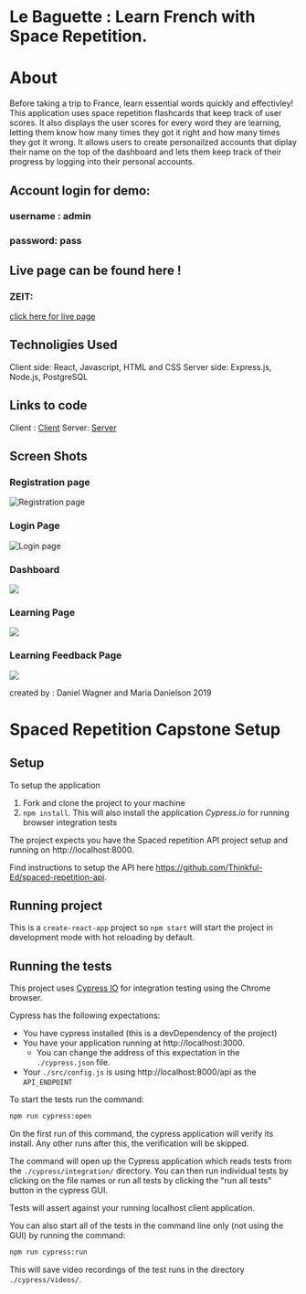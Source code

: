  # Le Baguette : Learn French with Space Repetition.

 # About
 Before taking a trip to France, learn essential words quickly and effectivley! This application uses space repetition flashcards that keep track of user scores. It also displays the user scores for every word they are learning, letting them know how many times they got it right and how many times they got it wrong. It allows users to create personailzed accounts that diplay their name on the top of the dashboard and lets them keep track of their progress by logging into their personal accounts.

## Account login for demo: 
### username : admin
### password: pass

## Live page can be found here !
### ZEIT:
[click here for live page](https://spaced-repetition-app.mal3905.now.sh/learn)


## Technoligies Used
Client side: React, Javascript, HTML and CSS
Server side: Express.js, Node.js, PostgreSQL

## Links to code 
Client : [Client](https://github.com/thinkful-ei-heron/Dan_Maria_Spaced-Repetition.git)
Server: [Server](https://github.com/thinkful-ei-heron/Dan_Maria_Spaced-Repitition-API.git)

## Screen Shots
### Registration page 
![Registration page](./images/main.png)
### Login Page
![Login page](./images/login.png)
### Dashboard
![](./images/dashboard.png)
### Learning Page
![](./images/learn.png)
### Learning Feedback Page
![](./images/feedback.png)


created by : Daniel Wagner and Maria Danielson 2019







# Spaced Repetition Capstone Setup

## Setup

To setup the application

1. Fork and clone the project to your machine
2. `npm install`. This will also install the application *Cypress.io* for running browser integration tests

The project expects you have the Spaced repetition API project setup and running on http://localhost:8000.

Find instructions to setup the API here https://github.com/Thinkful-Ed/spaced-repetition-api.

## Running project

This is a `create-react-app` project so `npm start` will start the project in development mode with hot reloading by default.

## Running the tests

This project uses [Cypress IO](https://docs.cypress.io) for integration testing using the Chrome browser.

Cypress has the following expectations:

- You have cypress installed (this is a devDependency of the project)
- You have your application running at http://localhost:3000.
  - You can change the address of this expectation in the `./cypress.json` file.
- Your `./src/config.js` is using http://localhost:8000/api as the `API_ENDPOINT`

To start the tests run the command:

```bash
npm run cypress:open
```

On the first run of this command, the cypress application will verify its install. Any other runs after this, the verification will be skipped.

The command will open up the Cypress application which reads tests from the `./cypress/integration/` directory. You can then run individual tests by clicking on the file names or run all tests by clicking the "run all tests" button in the cypress GUI.

Tests will assert against your running localhost client application.

You can also start all of the tests in the command line only (not using the GUI) by running the command:

```bash
npm run cypress:run
```

This will save video recordings of the test runs in the directory `./cypress/videos/`.
